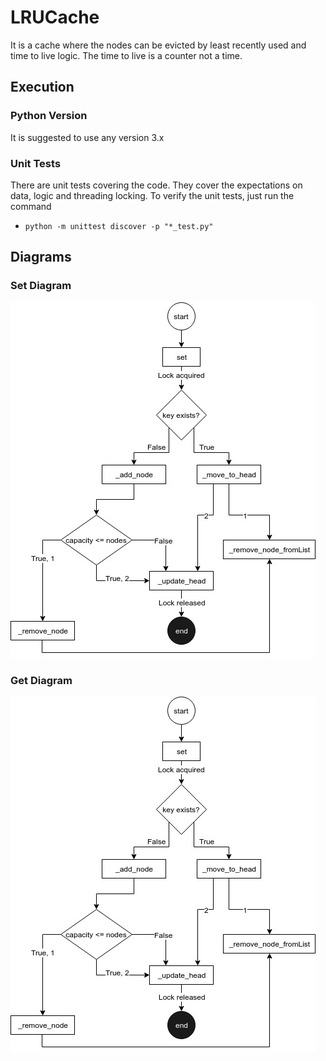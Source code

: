 # LRUCache
It is a cache where the nodes can be evicted by least recently used and time to live logic.
The time to live is a counter not a time.

## Execution

### Python Version                                
It is suggested to use any version 3.x

### Unit Tests

There are unit tests covering the code.
They cover the expectations on data, logic and threading locking.
To verify the unit tests, just run the command

- `python -m unittest discover -p "*_test.py"`

## Diagrams

### Set Diagram
![Diagram of set method](img/Set_Diagram.jpg?raw=true "Diagram of set method")

### Get Diagram
![Diagram of get method](img/Set_Diagram.jpg?raw=true "Diagram of get method")
